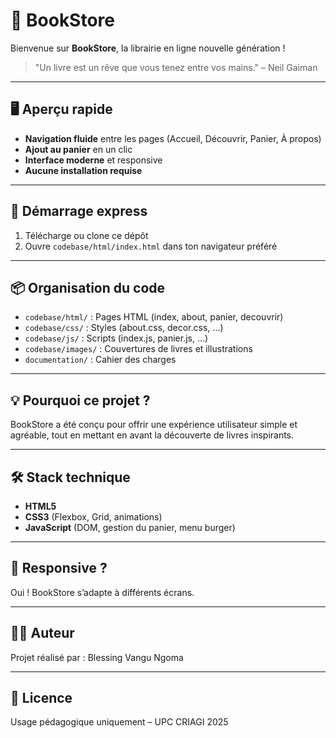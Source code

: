 <!--
   _______  _        _______           _______  _______  _______  _______ 
  (  ____ \( (    /|(  ___  )|\     /|(  ____ \(  ____ \(  ___  )(  ____ \
  | (    \/|  \  ( || (   ) |( \   / )| (    \/| (    \/| (   ) || (    \/
  | |      |   \ | || |   | | \ (_) / | (__    | (__    | |   | || (__    
  | |      | (\ \) || |   | |  ) _ (  |  __)   |  __)   | |   | ||  __)   
  | |      | | \   || |   | | / ( ) \ | (      | (      | |   | || (      
  | (____/\| )  \  || (___) |( /   \ )| (____/\| (____/\| (___) || (____/\
  (_______/|/    )_)(_______)|/     \|(_______/(_______/(_______)(_______/
-- Projet web statique - Librairie en ligne --
-- 2025 --
-->

# 🌟 BookStore

Bienvenue sur **BookStore**, la librairie en ligne nouvelle génération !

> "Un livre est un rêve que vous tenez entre vos mains." – Neil Gaiman

---

## 🖥️ Aperçu rapide

- **Navigation fluide** entre les pages (Accueil, Découvrir, Panier, À propos)
- **Ajout au panier** en un clic
- **Interface moderne** et responsive
- **Aucune installation requise**

---

## 📂 Démarrage express

1. Télécharge ou clone ce dépôt
2. Ouvre `codebase/html/index.html` dans ton navigateur préféré

---

## 📦 Organisation du code

- `codebase/html/` : Pages HTML (index, about, panier, decouvrir)
- `codebase/css/` : Styles (about.css, decor.css, ...)
- `codebase/js/` : Scripts (index.js, panier.js, ...)
- `codebase/images/` : Couvertures de livres et illustrations
- `documentation/` : Cahier des charges

---

## 💡 Pourquoi ce projet ?

BookStore a été conçu pour offrir une expérience utilisateur simple et agréable, tout en mettant en avant la découverte de livres inspirants.

---

## 🛠️ Stack technique

- **HTML5**
- **CSS3** (Flexbox, Grid, animations)
- **JavaScript** (DOM, gestion du panier, menu burger)

---

## 📱 Responsive ?

Oui ! BookStore s’adapte à différents écrans.

---

## 🙋‍♂️ Auteur

Projet réalisé par : Blessing Vangu Ngoma

---

## 📄 Licence

Usage pédagogique uniquement – UPC CRIAGI 2025
